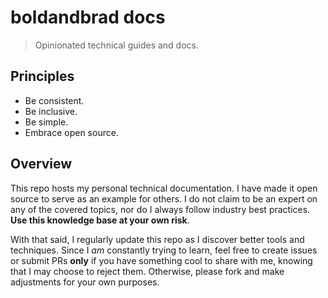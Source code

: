# boldandbrad docs

> Opinionated technical guides and docs.

## Principles

- Be consistent.
- Be inclusive.
- Be simple.
- Embrace open source.

## Overview

This repo hosts my personal technical documentation. I have made it open source
to serve as an example for others. I do not claim to be an expert on any of the
covered topics, nor do I always follow industry best practices.
**Use this knowledge base at your own risk**.

With that said, I regularly update this repo as I discover better tools and
techniques. Since I *am* constantly trying to learn, feel free to create
issues or submit PRs **only** if you have something cool to share with me,
knowing that I may choose to reject them. Otherwise, please fork and make
adjustments for your own purposes.

